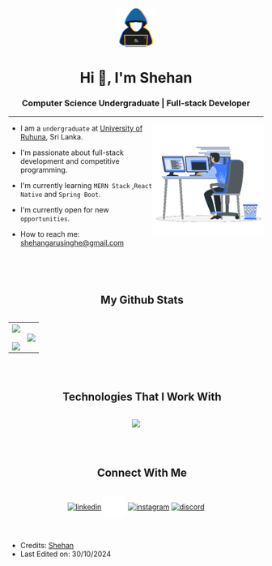 <p align="center"><img src="https://github.com/She-han/She-han/blob/main/about_me.gif" width="80px"></p>
<h1 align="center">Hi 👋, I'm Shehan </h1>
<h3 align="center">Computer Science Undergraduate | Full-stack Developer</h3>
<hr>

<picture> <img align="right" src="https://github.com/She-han/She-han/blob/main/Right_Side.gif" width="220px"></picture>



- I am a `undergraduate` at [University of Ruhuna](https://www.ruh.ac.lk), Sri Lanka.
  
- I'm passionate about full-stack development and competitive programming.

- I'm currently learning `MERN Stack` ,`React Native` and `Spring Boot`.

- I'm currently open for new `opportunities`.
  
- How to reach me: [shehangarusinghe@gmail.com](mailto:shehangarusinghe@gmail.com)

<br><br>


<div id="user-content-toc">
  <ul align="center">
    <summary><h2 style="display: inline-block">My Github Stats</h2></summary>
  </ul>
</div>

<!--- stats & Trophy (start) fffffffff-->
<p align="center">
  <!--- stats (start) -->
<table align="center">
<tr border="none">
<td width="50%" align="center">
  
  <img align="center" src="https://github-readme-stats.vercel.app/api?username=She-han&theme=dark&show_icons=true&count_private=true" />
  <br><br>
  <img align="center" src="https://github-readme-streak-stats.herokuapp.com/?user=She-han&theme=dark&hide_border=false" /> 
</td>

<td width="50%" align="center">

<img align="center" src="https://github-readme-stats.vercel.app/api/top-langs/?username=She-han&theme=dark&hide_border=false&langs_count=10&cache_seconds=1800&count_private=true"/>
  </td>
</tr>
</table>
<!--- stats (end) -->

<br>

<!--h1 without bottom border-->
<div id="user-content-toc">
  <ul align="center">
    <summary><h2 style="display: inline-block">Technologies That I Work With</h2></summary>
  </ul>
</div>
<!--tech stack icons-->
<p align="center">
  <a href="https://skillicons.dev">
    <img src="https://skillicons.dev/icons?i=git,aws,cpp,css,discord,docker,postgres,express,figma,firebase,github,html,java,js,linux,mongodb,mysql,nextjs,nodejs,postman,py,react,tailwind,ts,vscode,kubernetes&perline=14" />
  </a>
</p>

<br>

<!-- Connect with me -->
<!--h2 without bottom border-->
<div id="user-content-toc">
  <ul align="center">
    <summary><h2 style="display: inline-block">Connect With Me</h2></summary>
  </ul>
</div>

<!--icons and links-->
<p align="center">
<a href="https://www.linkedin.com/in/shehan-induwara1021" target="blank"><img align="center" src="https://user-images.githubusercontent.com/88904952/234979284-68c11d7f-1acc-4f0c-ac78-044e1037d7b0.png" alt="linkedin" height="50" width="50" /></a>
<a href="https://x.com/shehan_indu/" target="blank"><img align="center" src="https://github.com/She-han/She-han/blob/main/logo-white.png" alt="twitter" height="45" width="45" /></a> 
<a href="https://www.instagram.com/sh_e_han_/" target="blank"><img align="center" src="https://user-images.githubusercontent.com/88904952/234981169-2dd1e58f-4b7e-468c-8213-034ba62156c3.png" alt="instagram" height="50" width="50" /></a>
<a href="https://discordapp.com/users/shehan_indu" target="blank"><img align="center" src="https://user-images.githubusercontent.com/88904952/234982627-019fd336-6248-453c-9b05-97c13fd1d207.png" alt="discord" height="50" width="50" /></a>
</p>

<br>


 - Credits: [Shehan](https://github.com/She-han)
 - Last Edited on: 30/10/2024



